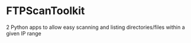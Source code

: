 # FTPScanToolkit
2 Python apps to allow easy scanning and listing directories/files within a given IP range
